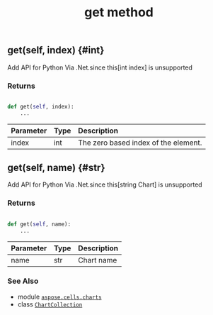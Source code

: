 ﻿---
title: get method
second_title: Aspose.Cells for Python via .NET API References
description: 
type: docs
weight: 60
url: /aspose.cells.charts/chartcollection/get/
is_root: false
---

## get(self, index) {#int}

Add API for Python Via .Net.since this[int index] is unsupported


### Returns 





```python

def get(self, index):
    ...
```


| Parameter | Type | Description |
| :- | :- | :- |
| index | int | The zero based index of the element. |


## get(self, name) {#str}

Add API for Python Via .Net.since this[string Chart] is unsupported


### Returns 





```python

def get(self, name):
    ...
```


| Parameter | Type | Description |
| :- | :- | :- |
| name | str | Chart name |



### See Also
* module [`aspose.cells.charts`](../../)
* class [`ChartCollection`](/cells/python-net/aspose.cells.charts/chartcollection)
